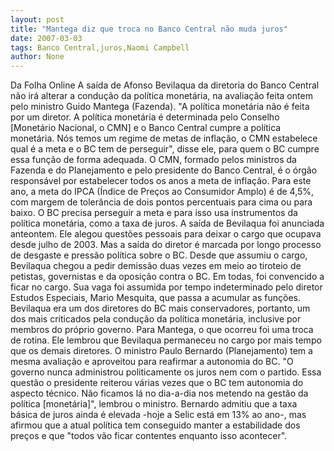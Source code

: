 ```yaml
---
layout: post
title: "Mantega diz que troca no Banco Central não muda juros"
date: 2007-03-03
tags: Banco Central,juros,Naomi Campbell
author: None
---
```

Da Folha Online
A saída de Afonso Bevilaqua da diretoria do Banco Central não irá alterar a condução da política monetária, na avaliação feita ontem pelo ministro Guido Mantega (Fazenda).
\"A política monetária não é feita por um diretor. A política monetária é determinada pelo Conselho [Monetário Nacional, o CMN] e o Banco Central cumpre a política monetária. Nós temos um regime de metas de inflação, o CMN estabelece qual é a meta e o BC tem de perseguir\", disse ele, para quem o BC cumpre essa função de forma adequada.
O CMN, formado pelos ministros da Fazenda e do Planejamento e pelo presidente do Banco Central, é o órgão responsável por estabelecer todos os anos a meta de inflação.
Para este ano, a meta do IPCA (Índice de Preços ao Consumidor Amplo) é de 4,5%, com margem de tolerância de dois pontos percentuais para cima ou para baixo. O BC precisa perseguir a meta e para isso usa instrumentos da política monetária, como a taxa de juros.
A saída de Bevilaqua foi anunciada anteontem. Ele alegou questões pessoais para deixar o cargo que ocupava desde julho de 2003. Mas a saída do diretor é marcada por longo processo de desgaste e pressão política sobre o BC. Desde que assumiu o cargo, Bevilaqua chegou a pedir demissão duas vezes em meio ao tiroteio de petistas, governistas e da oposição contra o BC. Em todas, foi convencido a ficar no cargo.
Sua vaga foi assumida por tempo indeterminado pelo diretor Estudos Especiais, Mario Mesquita, que passa a acumular as funções.
Bevilaqua era um dos diretores do BC mais conservadores, portanto, um dos mais criticados pela condução da política monetária, inclusive por membros do próprio governo.
Para Mantega, o que ocorreu foi uma troca de rotina. Ele lembrou que Bevilaqua permaneceu no cargo por mais tempo que os demais diretores.
O ministro Paulo Bernardo (Planejamento) tem a mesma avaliação e aproveitou para reafirmar a autonomia do BC. \"O governo nunca administrou politicamente os juros nem com o partido. Essa questão o presidente reiterou várias vezes que o BC tem autonomia do aspecto técnico. Não ficamos lá no dia-a-dia nos metendo na gestão da política [monetária]\", lembrou o ministro.
Bernardo admitiu que a taxa básica de juros ainda é elevada -hoje a Selic está em 13% ao ano-, mas afirmou que a atual política tem conseguido manter a estabilidade dos preços e que \"todos vão ficar contentes enquanto isso acontecer\". 